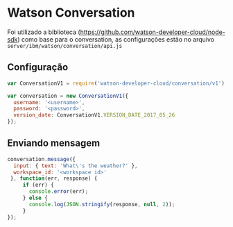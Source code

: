# Watson Conversation

Foi utilizado a biblioteca (https://github.com/watson-developer-cloud/node-sdk) como base 
para o conversation, as configurações estão no arquivo `server/ibm/watson/conversation/api.js`

## Configuração

```js
var ConversationV1 = require('watson-developer-cloud/conversation/v1');

var conversation = new ConversationV1({
  username: '<username>',
  password: '<password>',
  version_date: ConversationV1.VERSION_DATE_2017_05_26
});
```

## Enviando mensagem

```js
conversation.message({
  input: { text: 'What\'s the weather?' },
  workspace_id: '<workspace id>'
 }, function(err, response) {
     if (err) {
       console.error(err);
     } else {
       console.log(JSON.stringify(response, null, 2));
     }
});
```

